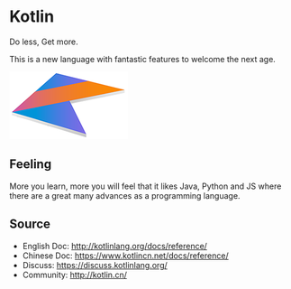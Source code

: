 # Kotlin
Do less, Get more.

This is a new language with fantastic features to welcome the next age.

![Logo](https://github.com/ysy950803/Kotlin/blob/master/QQ20170608-192658%402x.png)

## Feeling
More you learn, more you will feel that it likes Java, Python and JS where there are a great many advances as a programming language.

## Source
* English Doc: http://kotlinlang.org/docs/reference/
* Chinese Doc: https://www.kotlincn.net/docs/reference/
* Discuss: https://discuss.kotlinlang.org/
* Community: http://kotlin.cn/
